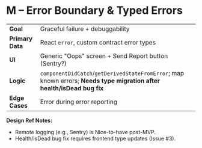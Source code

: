 # M – Error Boundary & Typed Errors

|  |  |
|---|---|
| **Goal** | Graceful failure + debuggability |
| **Primary Data** | React `error`, custom contract error types |
| **UI** | Generic "Oops" screen + Send Report button (Sentry?) |
| **Logic** | `componentDidCatch`/`getDerivedStateFromError`; map known errors; **Needs type migration after health/isDead bug fix** |
| **Edge Cases** | Error during error reporting |

**Design Ref Notes:**
*   Remote logging (e.g., Sentry) is Nice-to-have post-MVP.
*   Health/isDead bug fix requires frontend type updates (Issue #3).
